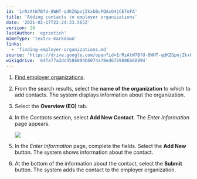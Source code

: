 ```yaml
---
id: '1rRzAtW7BfU-8WHT-qdKZGpojZkxbBuPQAxO4jCEfoFA'
title: 'Adding contacts to employer organizations'
date: '2021-02-17T22:24:33.565Z'
version: 20
lastAuthor: 'egrzetich'
mimeType: 'text/x-markdown'
links:
  - 'finding-employer-organizations.md'
source: 'https://drive.google.com/open?id=1rRzAtW7BfU-8WHT-qdKZGpojZkxbBuPQAxO4jCEfoFA'
wikigdrive: '64fa77a2dd4586094b6074a78ed6769886b60894'
---
```

1. [Find employer organizations](finding-employer-organizations.md).
2. From the search results, select the <strong>name of the organization</strong> to which to add contacts. The system displays information about the organization.
3. Select the <strong>Overview (EO)</strong> tab.
4. In the <em>Contacts</em> section, select <strong>Add New Contact</strong>. The <em>Enter Information</em> page appears.

   <img src="../adding-contacts-to-employer-organizations.assets/1000000000000288000001577EBEE6D156DA6192.png" />  

5. In the <em>Enter Information</em> page, complete the fields. Select the <strong>Add New</strong> button. The system shows information about the contact.
6. At the bottom of the information about the contact, select the <strong>Submit</strong> button. The system adds the contact to the employer organization.
